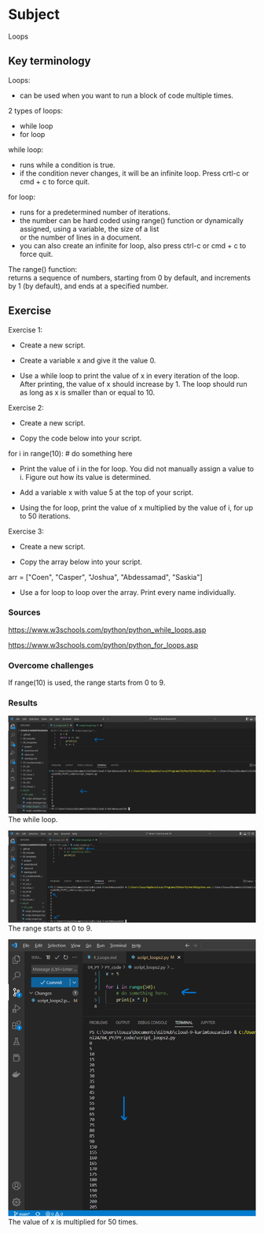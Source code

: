# Subject
Loops

## Key terminology
Loops:  
- can be used when you want to run a block of code multiple times.  

2 types of loops:  
- while loop  
- for loop  

while loop:  
- runs while a condition is true.
- if the condition never changes, it will be an infinite loop. Press crtl-c or cmd + c to force quit.  

for loop:  
- runs for a predetermined number of iterations.  
- the number can be hard coded using range() function or dynamically assigned, using a variable, the size of a list  
or the number of lines in a document.  
- you can also create an infinite for loop, also press ctrl-c or cmd + c to force quit.  

The range() function:  
returns a sequence of numbers, starting from 0 by default, and increments by 1 (by default), and ends at a specified number.

## Exercise  
Exercise 1:  

- Create a new script.  

- Create a variable x and give it the value 0.  

- Use a while loop to print the value of x in every iteration of the loop. After printing, the value of x should increase by 1. The loop should run as long as x is smaller than or equal to 10.  

Exercise 2:  

- Create a new script.  

- Copy the code below into your script.  

 for i in range(10):
    # do something here  

- Print the value of i in the for loop. You did not manually assign a value to i. Figure out how its value is determined.  

- Add a variable x with value 5 at the top of your script.  

- Using the for loop, print the value of x multiplied by the value of i, for up to 50 iterations.  

Exercise 3:  

- Create a new script.  

- Copy the array below into your script.  

arr = ["Coen", "Casper", "Joshua", "Abdessamad", "Saskia"]  

- Use a for loop to loop over the array. Print every name individually.



### Sources
https://www.w3schools.com/python/python_while_loops.asp  

https://www.w3schools.com/python/python_for_loops.asp

### Overcome challenges
If range(10) is used, the range starts from 0 to 9.

### Results  
![result exercise 1](https://github.com/Techgrounds-Cloud-9/cloud-9-karimtouzani24/blob/ed64b9020d5c02179704f8324b6c8d24a504bacf/00_includes/PY/result_loops1.png)  
The while loop.  

![range 10 means from 0 to 9](https://github.com/Techgrounds-Cloud-9/cloud-9-karimtouzani24/blob/bb3a9eba8c9afe59958e35c16cb16b79e712e7f6/00_includes/PY/result_loops2a.png)  
The range starts at 0 to 9.  

![multiply x for 50 times](https://github.com/Techgrounds-Cloud-9/cloud-9-karimtouzani24/blob/19c9cec58347e849cf1e5e1b57df4a04d18d16fd/00_includes/PY/result_loops2b.png)  
The value of x is multiplied for 50 times.  


